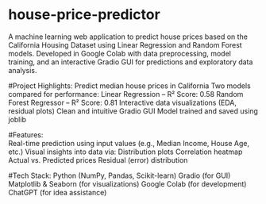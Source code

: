# house-price-predictor
A machine learning web application to predict house prices based on the California Housing Dataset using Linear Regression and Random Forest models. Developed in Google Colab with data preprocessing, model training, and an interactive Gradio GUI for predictions and exploratory data analysis.

#Project Highlights: 
Predict median house prices in California
Two models compared for performance:
Linear Regression – R² Score: 0.58
Random Forest Regressor – R² Score: 0.81
Interactive data visualizations (EDA, residual plots)
Clean and intuitive Gradio GUI
Model trained and saved using joblib

#Features:  
Real-time prediction using input values (e.g., Median Income, House Age, etc.)
Visual insights into data via:
Distribution plots
Correlation heatmap
Actual vs. Predicted prices
Residual (error) distribution

#Tech Stack: 
Python (NumPy, Pandas, Scikit-learn)
Gradio (for GUI)
Matplotlib & Seaborn (for visualizations)
Google Colab (for development)
ChatGPT (for idea assistance)
